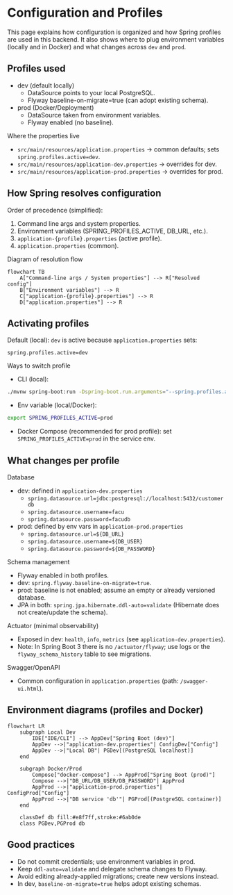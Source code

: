 # Configuration and Profiles

This page explains how configuration is organized and how Spring profiles are used in this backend. It also shows where to plug environment variables (locally and in Docker) and what changes across `dev` and `prod`.

## Profiles used

- dev (default locally)
	- DataSource points to your local PostgreSQL.
	- Flyway baseline-on-migrate=true (can adopt existing schema).
- prod (Docker/Deployment)
	- DataSource taken from environment variables.
	- Flyway enabled (no baseline).

Where the properties live
- `src/main/resources/application.properties` → common defaults; sets `spring.profiles.active=dev`.
- `src/main/resources/application-dev.properties` → overrides for dev.
- `src/main/resources/application-prod.properties` → overrides for prod.

## How Spring resolves configuration

Order of precedence (simplified):
1) Command line args and system properties.
2) Environment variables (SPRING_PROFILES_ACTIVE, DB_URL, etc.).
3) `application-{profile}.properties` (active profile).
4) `application.properties` (common).

Diagram of resolution flow

```mermaid
flowchart TB
	A["Command-line args / System properties"] --> R["Resolved config"]
	B["Environment variables"] --> R
	C["application-{profile}.properties"] --> R
	D["application.properties"] --> R
```

## Activating profiles

Default (local): `dev` is active because `application.properties` sets:

```properties
spring.profiles.active=dev
```

Ways to switch profile
- CLI (local):

```bash
./mvnw spring-boot:run -Dspring-boot.run.arguments="--spring.profiles.active=prod"
```

- Env variable (local/Docker):

```bash
export SPRING_PROFILES_ACTIVE=prod
```

- Docker Compose (recommended for prod profile): set `SPRING_PROFILES_ACTIVE=prod` in the service env.

## What changes per profile

Database
- dev: defined in `application-dev.properties`
	- `spring.datasource.url=jdbc:postgresql://localhost:5432/customerdb`
	- `spring.datasource.username=facu`
	- `spring.datasource.password=facudb`
- prod: defined by env vars in `application-prod.properties`
	- `spring.datasource.url=${DB_URL}`
	- `spring.datasource.username=${DB_USER}`
	- `spring.datasource.password=${DB_PASSWORD}`

Schema management
- Flyway enabled in both profiles.
- dev: `spring.flyway.baseline-on-migrate=true`.
- prod: baseline is not enabled; assume an empty or already versioned database.
- JPA in both: `spring.jpa.hibernate.ddl-auto=validate` (Hibernate does not create/update the schema).

Actuator (minimal observability)
- Exposed in dev: `health`, `info`, `metrics` (see `application-dev.properties`).
- Note: In Spring Boot 3 there is no `/actuator/flyway`; use logs or the `flyway_schema_history` table to see migrations.

Swagger/OpenAPI
- Common configuration in `application.properties` (path: `/swagger-ui.html`).

## Environment diagrams (profiles and Docker)

```mermaid
flowchart LR
	subgraph Local Dev
		IDE["IDE/CLI"] --> AppDev["Spring Boot (dev)"]
		AppDev -->|"application-dev.properties"| ConfigDev["Config"]
		AppDev -->|"Local DB"| PGDev[(PostgreSQL localhost)]
	end

	subgraph Docker/Prod
		Compose["docker-compose"] --> AppProd["Spring Boot (prod)"]
		Compose -->|"DB_URL/DB_USER/DB_PASSWORD"| AppProd
		AppProd -->|"application-prod.properties"| ConfigProd["Config"]
		AppProd -->|"DB service 'db'"| PGProd[(PostgreSQL container)]
	end

	classDef db fill:#e8f7ff,stroke:#6ab0de
	class PGDev,PGProd db
```

## Good practices

- Do not commit credentials; use environment variables in prod.
- Keep `ddl-auto=validate` and delegate schema changes to Flyway.
- Avoid editing already-applied migrations; create new versions instead.
- In dev, `baseline-on-migrate=true` helps adopt existing schemas.

